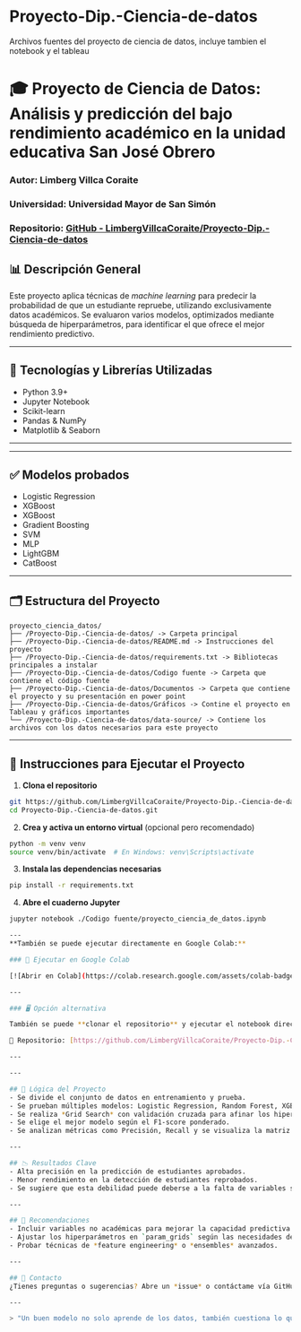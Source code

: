 # Proyecto-Dip.-Ciencia-de-datos
Archivos fuentes del proyecto de ciencia de datos, incluye tambien el notebook y el tableau
# 🎓 Proyecto de Ciencia de Datos: Análisis y predicción del bajo rendimiento académico en la unidad educativa San José Obrero

### Autor: Limberg Villca Coraite
### Universidad: Universidad Mayor de San Simón
### Repositorio: [GitHub - LimbergVillcaCoraite/Proyecto-Dip.-Ciencia-de-datos](https://github.com/LimbergVillcaCoraite/Proyecto-Dip.-Ciencia-de-datos.git)

## 📊 Descripción General
Este proyecto aplica técnicas de *machine learning* para predecir la probabilidad de que un estudiante repruebe, utilizando exclusivamente datos académicos. Se evaluaron varios modelos, optimizados mediante búsqueda de hiperparámetros, para identificar el que ofrece el mejor rendimiento predictivo.

---

## 🔧 Tecnologías y Librerías Utilizadas
- Python 3.9+
- Jupyter Notebook
- Scikit-learn
- Pandas & NumPy
- Matplotlib & Seaborn

---
---
## ✅ Modelos probados
- Logistic Regression
- XGBoost
- XGBoost
- Gradient Boosting
- SVM
- MLP
- LightGBM
- CatBoost
---

## 🗂️ Estructura del Proyecto
```
proyecto_ciencia_datos/
├── /Proyecto-Dip.-Ciencia-de-datos/ -> Carpeta principal
├── /Proyecto-Dip.-Ciencia-de-datos/README.md -> Instrucciones del proyecto
├── /Proyecto-Dip.-Ciencia-de-datos/requirements.txt -> Bibliotecas principales a instalar
├── /Proyecto-Dip.-Ciencia-de-datos/Codigo fuente -> Carpeta que contiene el código fuente
├── /Proyecto-Dip.-Ciencia-de-datos/Documentos -> Carpeta que contiene el proyecto y su presentación en power point
├── /Proyecto-Dip.-Ciencia-de-datos/Gráficos -> Contine el proyecto en Tableau y gráficos importantes
└── /Proyecto-Dip.-Ciencia-de-datos/data-source/ -> Contiene los archivos con los datos necesarios para este proyecto
```

---

## 🚀 Instrucciones para Ejecutar el Proyecto

1. **Clona el repositorio**
```bash
git https://github.com/LimbergVillcaCoraite/Proyecto-Dip.-Ciencia-de-datos.git
cd Proyecto-Dip.-Ciencia-de-datos.git
```

2. **Crea y activa un entorno virtual** (opcional pero recomendado)
```bash
python -m venv venv
source venv/bin/activate  # En Windows: venv\Scripts\activate
```

3. **Instala las dependencias necesarias**
```bash
pip install -r requirements.txt
```

4. **Abre el cuaderno Jupyter**
```bash
jupyter notebook ./Codigo fuente/proyecto_ciencia_de_datos.ipynb

---
**También se puede ejecutar directamente en Google Colab:**  

### 🧪 Ejecutar en Google Colab

[![Abrir en Colab](https://colab.research.google.com/assets/colab-badge.svg)](https://colab.research.google.com/drive/1zkWX89JU6IW6N8T1Umz4BIQFn2K_l-LI?usp=sharing)

---

### 🖥️ Opción alternativa

También se puede **clonar el repositorio** y ejecutar el notebook directamente, ya que los datos necesarios se encuentran incluidos en el mismo.

📁 Repositorio: [https://github.com/LimbergVillcaCoraite/Proyecto-Dip.-Ciencia-de-datos](https://github.com/LimbergVillcaCoraite/Proyecto-Dip.-Ciencia-de-datos)

---

---

## 🧬 Lógica del Proyecto
- Se divide el conjunto de datos en entrenamiento y prueba.
- Se prueban múltiples modelos: Logistic Regression, Random Forest, XGBoost, Gradient Boosting, SVM, MLP, LightGBM y CatBoost.
- Se realiza *Grid Search* con validación cruzada para afinar los hiperparámetros (→ `param_grids`).
- Se elige el mejor modelo según el F1-score ponderado.
- Se analizan métricas como Precisión, Recall y se visualiza la matriz de confusión.

---

## 📉 Resultados Clave
- Alta precisión en la predicción de estudiantes aprobados.
- Menor rendimiento en la detección de estudiantes reprobados.
- Se sugiere que esta debilidad puede deberse a la falta de variables socioeconómicas, familiares o emocionales en el conjunto de datos.

---

## 💼 Recomendaciones
- Incluir variables no académicas para mejorar la capacidad predictiva del modelo.
- Ajustar los hiperparámetros en `param_grids` según las necesidades del problema.
- Probar técnicas de *feature engineering* o *ensembles* avanzados.

---

## 💬 Contacto
¿Tienes preguntas o sugerencias? Abre un *issue* o contáctame vía GitHub.

---

> "Un buen modelo no solo aprende de los datos, también cuestiona lo que falta en ellos."
